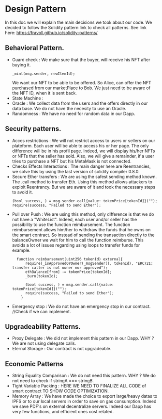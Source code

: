 # Design Pattern

  In this doc we will explain the main decisions we took about our code.
  We decided to follow the Solidity pattern link to check all patterns. See link here: https://fravoll.github.io/solidity-patterns/

## Behavioral Pattern.
 - Guard check : We make sure that the buyer, will receive his NFT after buying it. 
      ``` 
      _mint(msg.sender, newItemId);
      ```
      We want our NFT to be able to be offered. So Alice, can offer the NFT purchased from our marketPlace to Bob. We just need to be aware of the NFT ID, when it is sent back. 
 - State Machine : 
 - Oracle : We collect data from the users and the offers directly in our data base. We do not have the necesity to use an Oracle.
 - Randomness : We have no need for random data in our Dapp.

 ## Security patterns.
 - Acces restrictions : We will not restrict access to users or sellers on our plateform. Each user will be able to access his or her page. The only difference will be in his profil page. Indeed, we will display his/her NFTs or NFTs that the seller has sold. Also, we will give a remainder, if a user tries to purchase a NFT but his MetaMask is not connected.
 - Checks Effects Interactions :  The main danger here are Reentrancies, we solve this by using the last version of solidity compiler 0.8.0.
 - Secure Ether transfers : We are using the safest sending method known. The .call method to transfer Eth. Using this method allows attackers to exploit Reentrancy. But we are aware of it and took the necessary steps to avoid it.
      ``` 
      (bool success, ) = msg.sender.call{value: tokenPrice[tokenId]}("");
      require(success, "Failed to send Ether");
      ``` 
 - Pull over Push : We are using this method, only difference is that we do not have a "WhiteList". Indeed, each user and/or seller has the possibility to use the function reimbursement. The function reimbursement allows him/her to withdraw the funds that he owns on the smart contract. So instead of sending the transaction directly to the balanceOwner we wait for him to call the function reimburse. This avoids a lot of issues regarding using loops to transfer funds for example.
      ``` 
        function reimbursement(uint256 tokenId) external{
            require(_isApprovedOrOwner(_msgSender(), tokenId), "ERC721: transfer caller is not owner nor approved");
            ethBalance[from] -= tokenPrice[tokenId];
            _burn(tokenId);

            (bool success, ) = msg.sender.call{value: tokenPrice[tokenId]}("");
            require(success, "Failed to send Ether");
          }
      ``` 
 - Emergency stop : We do not have an emergency stop in our contract. //Check if we can implement.

 ## Upgradeability Patterns.
 - Proxy Delegate : We did not implement this pattern in our Dapp. WHY ? We are not using delegate calls.
 - Eternal Storage : Our contract is not upgradeable.

 ## Economic Patterns
 - String Equality Comparison : We do not need this pattern. WHY ? We do not need to check if stringA === stringB.
 - Tight Variable Packing : HERE WE NEED TO FINALIZE ALL CODE of smart contract TO SHOW CODE OPTIMIZATION.
 - Memory Array : We have made the choice to export large/heavy datas to IPFS or to our local servers in order to save on gas consumption.
 Indeed we save PDF's on external decentralize servers. Indeed our Dapp has very few functions, and efficient ones cost related.
